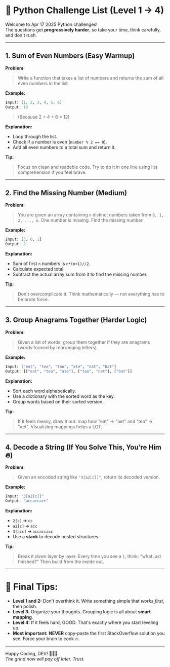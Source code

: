 
# 🐍 Python Challenge List (Level 1 → 4)

Welcome to Apr 17 2025  Python challenges!   
The questions get **progressively harder**, so take your time, think carefully, and don't rush.  

---

## 1. Sum of Even Numbers (Easy Warmup)

**Problem:**  
> Write a function that takes a list of numbers and returns the sum of all even numbers in the list.

**Example:**
```python
Input: [1, 2, 3, 4, 5, 6]
Output: 12
```
> (Because 2 + 4 + 6 = 12)

**Explanation:**
- Loop through the list.
- Check if a number is even (`number % 2 == 0`).
- Add all even numbers to a total sum and return it.

**Tip:**  
> Focus on clean and readable code. Try to do it in one line using list comprehension if you feel brave.

---

## 2. Find the Missing Number (Medium)

**Problem:**  
> You are given an array containing `n` distinct numbers taken from `0, 1, 2, ..., n`. One number is missing. Find the missing number.

**Example:**
```python
Input: [3, 0, 1]
Output: 2
```

**Explanation:**
- Sum of first `n` numbers is `n*(n+1)//2`.
- Calculate expected total.
- Subtract the actual array sum from it to find the missing number.

**Tip:**  
> Don't overcomplicate it. Think mathematically — not everything has to be brute force.

---

## 3. Group Anagrams Together (Harder Logic)

**Problem:**  
> Given a list of words, group them together if they are anagrams (words formed by rearranging letters).

**Example:**
```python
Input: ["eat", "tea", "tan", "ate", "nat", "bat"]
Output: [["eat", "tea", "ate"], ["tan", "nat"], ["bat"]]
```

**Explanation:**
- Sort each word alphabetically.
- Use a dictionary with the sorted word as the key.
- Group words based on their sorted version.

**Tip:**  
> If it feels messy, draw it out: map how "eat" → "aet" and "tea" → "aet". Visualizing mappings helps a LOT.

---

## 4. Decode a String (If You Solve This, You’re Him 🔥)

**Problem:**  
> Given an encoded string like `"3[a2[c]]"`, return its decoded version.

**Example:**
```python
Input: "3[a2[c]]"
Output: "accaccacc"
```

**Explanation:**
- `2[c]` ➔ `cc`
- `a2[c]` ➔ `acc`
- `3[acc]` ➔ `accaccacc`
- Use a **stack** to decode nested structures.

**Tip:**  
> Break it down layer by layer. Every time you see a `]`, think: "what just finished?" Then build from the inside out.

---

# 🧠 Final Tips:

- **Level 1 and 2:** Don't overthink it. Write something simple that *works first*, then polish.
- **Level 3:** Organize your thoughts. Grouping logic is all about **smart mapping**.
- **Level 4:** If it feels hard, GOOD. That's exactly where you start leveling up.  
- **Most important:** **NEVER** copy-paste the first StackOverflow solution you see. Force your brain to cook 🔥.

---

Happy Coding, DEV! 👨‍💻🚀  
_The grind now will pay off later. Trust._

